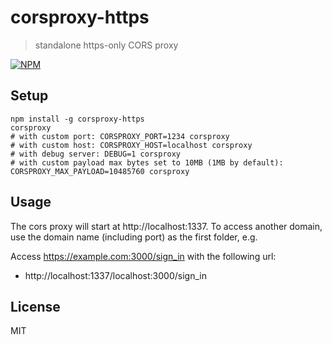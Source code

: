 # corsproxy-https

> standalone https-only CORS proxy



[![NPM](https://nodei.co/npm/corsproxy-https.png?downloads=true&downloadRank=true&stars=true)](https://nodei.co/npm/corsproxy-https/)


## Setup

```
npm install -g corsproxy-https
corsproxy
# with custom port: CORSPROXY_PORT=1234 corsproxy
# with custom host: CORSPROXY_HOST=localhost corsproxy
# with debug server: DEBUG=1 corsproxy
# with custom payload max bytes set to 10MB (1MB by default): CORSPROXY_MAX_PAYLOAD=10485760 corsproxy
```

## Usage

The cors proxy will start at http://localhost:1337.
To access another domain, use the domain name (including port) as the first folder, e.g.

Access https://example.com:3000/sign_in with the following url:

- http://localhost:1337/localhost:3000/sign_in

## License

MIT
